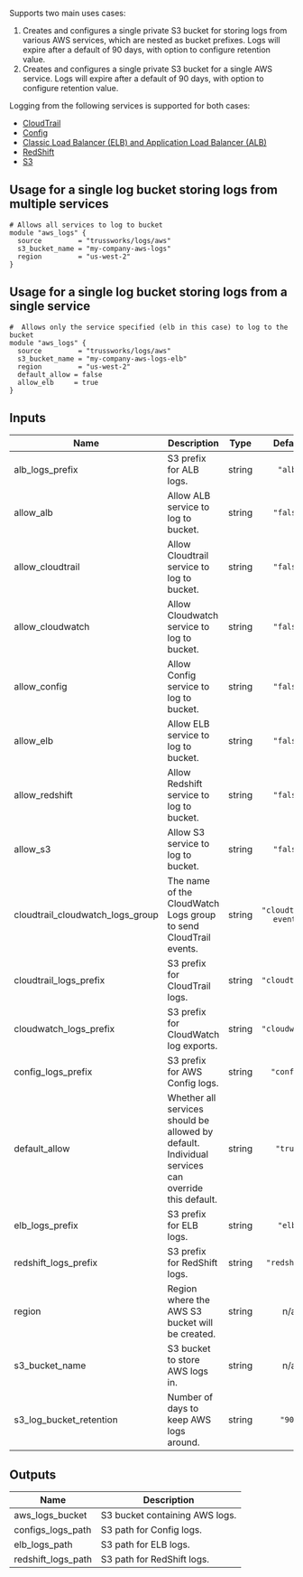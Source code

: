 <!-- BEGINNING OF PRE-COMMIT-TERRAFORM DOCS HOOK -->
Supports two main uses cases:

1. Creates and configures a single private S3 bucket for storing logs from various AWS services, which are nested as bucket prefixes. Logs will expire after a default of 90 days, with option to configure retention value.
1. Creates and configures a single private S3 bucket for a single AWS service. Logs will expire after a default of 90 days, with option to configure retention value.

Logging from the following services is supported for both cases:

* [CloudTrail](https://aws.amazon.com/cloudtrail/)
* [Config](https://aws.amazon.com/config/)
* [Classic Load Balancer (ELB) and Application Load Balancer (ALB)](https://aws.amazon.com/elasticloadbalancing/)
* [RedShift](https://aws.amazon.com/redshift/)
* [S3](https://aws.amazon.com/s3/)

## Usage for a single log bucket storing logs from multiple services

    # Allows all services to log to bucket
    module "aws_logs" {
      source         = "trussworks/logs/aws"
      s3_bucket_name = "my-company-aws-logs"
      region         = "us-west-2"
    }

## Usage for a single log bucket storing logs from a single service

    #  Allows only the service specified (elb in this case) to log to the bucket
    module "aws_logs" {
      source         = "trussworks/logs/aws"
      s3_bucket_name = "my-company-aws-logs-elb"
      region         = "us-west-2"
      default_allow = false
      allow_elb     = true
    }

## Inputs

| Name | Description | Type | Default | Required |
|------|-------------|:----:|:-----:|:-----:|
| alb\_logs\_prefix | S3 prefix for ALB logs. | string | `"alb"` | no |
| allow\_alb | Allow ALB service to log to bucket. | string | `"false"` | no |
| allow\_cloudtrail | Allow Cloudtrail service to log to bucket. | string | `"false"` | no |
| allow\_cloudwatch | Allow Cloudwatch service to log to bucket. | string | `"false"` | no |
| allow\_config | Allow Config service to log to bucket. | string | `"false"` | no |
| allow\_elb | Allow ELB service to log to bucket. | string | `"false"` | no |
| allow\_redshift | Allow Redshift service to log to bucket. | string | `"false"` | no |
| allow\_s3 | Allow S3 service to log to bucket. | string | `"false"` | no |
| cloudtrail\_cloudwatch\_logs\_group | The name of the CloudWatch Logs group to send CloudTrail events. | string | `"cloudtrail-events"` | no |
| cloudtrail\_logs\_prefix | S3 prefix for CloudTrail logs. | string | `"cloudtrail"` | no |
| cloudwatch\_logs\_prefix | S3 prefix for CloudWatch log exports. | string | `"cloudwatch"` | no |
| config\_logs\_prefix | S3 prefix for AWS Config logs. | string | `"config"` | no |
| default\_allow | Whether all services should be allowed by default. Individual services can override this default. | string | `"true"` | no |
| elb\_logs\_prefix | S3 prefix for ELB logs. | string | `"elb"` | no |
| redshift\_logs\_prefix | S3 prefix for RedShift logs. | string | `"redshift"` | no |
| region | Region where the AWS S3 bucket will be created. | string | n/a | yes |
| s3\_bucket\_name | S3 bucket to store AWS logs in. | string | n/a | yes |
| s3\_log\_bucket\_retention | Number of days to keep AWS logs around. | string | `"90"` | no |

## Outputs

| Name | Description |
|------|-------------|
| aws\_logs\_bucket | S3 bucket containing AWS logs. |
| configs\_logs\_path | S3 path for Config logs. |
| elb\_logs\_path | S3 path for ELB logs. |
| redshift\_logs\_path | S3 path for RedShift logs. |

<!-- END OF PRE-COMMIT-TERRAFORM DOCS HOOK -->
